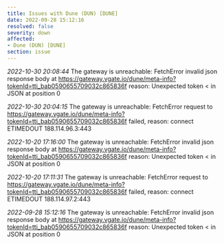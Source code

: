 ```yaml
---
title: Issues with Dune (DUN) [DUNE]
date: 2022-09-28 15:12:16
resolved: false
severity: down
affected:
- Dune (DUN) [DUNE]
section: issue
---
```


*2022-10-30 20:08:44* The gateway is unreachable: FetchError invalid json response body at https://gateway.vgate.io/dune/meta-info?tokenId=tti_bab0590655709032c865836f reason: Unexpected token < in JSON at position 0

*2022-10-30 20:04:15* The gateway is unreachable: FetchError request to https://gateway.vgate.io/dune/meta-info?tokenId=tti_bab0590655709032c865836f failed, reason: connect ETIMEDOUT 188.114.96.3:443

*2022-10-20 17:16:00* The gateway is unreachable: FetchError invalid json response body at https://gateway.vgate.io/dune/meta-info?tokenId=tti_bab0590655709032c865836f reason: Unexpected token < in JSON at position 0

*2022-10-20 17:11:31* The gateway is unreachable: FetchError request to https://gateway.vgate.io/dune/meta-info?tokenId=tti_bab0590655709032c865836f failed, reason: connect ETIMEDOUT 188.114.97.2:443

*2022-09-28 15:12:16* The gateway is unreachable: FetchError invalid json response body at https://gateway.vgate.io/dune/meta-info?tokenId=tti_bab0590655709032c865836f reason: Unexpected token < in JSON at position 0